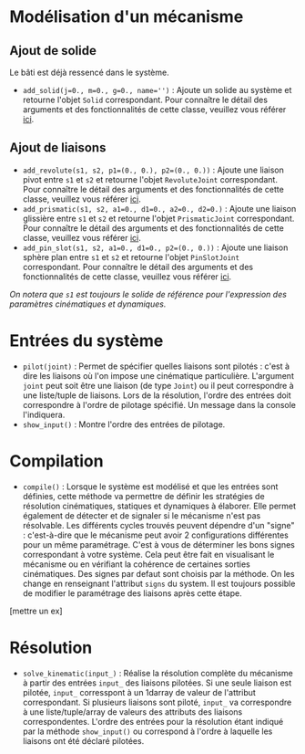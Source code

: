 # Modélisation d'un mécanisme
## Ajout de solide

Le bâti est déjà ressencé dans le système.

- `add_solid(j=0., m=0., g=0., name='')` : Ajoute un solide au système et retourne l'objet `Solid` correspondant. Pour connaître le détail des arguments et des fonctionnalités de cette classe, veuillez vous référer [ici](https://github.com/valentin-burillier/kinepy/blob/main/docs/Solid.md).

## Ajout de liaisons

- `add_revolute(s1, s2, p1=(0., 0.), p2=(0., 0.))` : Ajoute une liaison pivot entre `s1` et `s2` et retourne l'objet `RevoluteJoint` correspondant. Pour connaître le détail des arguments et des fonctionnalités de cette classe, veuillez vous référer [ici](https://github.com/valentin-burillier/kinepy/blob/main/docs/Revolute.md).
- `add_prismatic(s1, s2, a1=0., d1=0., a2=0., d2=0.)` : Ajoute une liaison glissière entre `s1` et `s2` et retourne l'objet `PrismaticJoint` correspondant. Pour connaître le détail des arguments et des fonctionnalités de cette classe, veuillez vous référer [ici](https://github.com/valentin-burillier/kinepy/blob/main/docs/Prismatic.md).
- `add_pin_slot(s1, s2, a1=0., d1=0., p2=(0., 0.))` : Ajoute une liaison sphère plan entre `s1` et `s2` et retourne l'objet `PinSlotJoint` correspondant. Pour connaître le détail des arguments et des fonctionnalités de cette classe, veuillez vous référer [ici](https://github.com/valentin-burillier/kinepy/blob/main/docs/Pin_slot.md).

*On notera que `s1` est toujours le solide de référence pour l'expression des paramètres cinématiques et dynamiques.*

# Entrées du système

- `pilot(joint)` : Permet de spécifier quelles liaisons sont pilotés : c'est à dire les liaisons où l'on impose une cinématique particulière. L'argument `joint` peut soit être une liaison (de type `Joint`) ou il peut correspondre à une liste/tuple de liaisons. Lors de la résolution, l'ordre des entrées doit correspondre à l'ordre de pilotage spécifié. Un message dans la console l'indiquera.
- `show_input()` : Montre l'ordre des entrées de pilotage.

# Compilation

- `compile()` : Lorsque le système est modélisé et que les entrées sont définies, cette méthode va permettre de définir les stratégies de résolution cinématiques, statiques et dynamiques à élaborer. Elle permet également de détecter et de signaler si le mécanisme n'est pas résolvable. Les différents cycles trouvés peuvent dépendre d'un "signe" : c'est-à-dire que le mécanisme peut avoir 2 configurations différentes pour un même paramétrage. C'est à vous de déterminer les bons signes correspondant à votre système. Cela peut être fait en visualisant le mécanisme ou en vérifiant la cohérence de certaines sorties cinématiques. Des signes par defaut sont choisis par la méthode. On les change en renseignant l'attribut `signs` du system. Il est toujours possible de modifier le paramétrage des liaisons après cette étape. 

[mettre un ex]

# Résolution

- `solve_kinematic(input_)` : Réalise la résolution complète du mécanisme à partir des entrées `input_` des liaisons pilotées. Si une seule liaison est pilotée, `input_` corresspont à un 1darray de valeur de l'attribut correspondant. Si plusieurs liaisons sont piloté, `input_` va correspondre à une liste/tuple/array de valeurs des attributs des liaisons correspondentes. L'ordre des entrées pour la résolution étant indiqué par la méthode `show_input()` ou correspond à l'ordre à laquelle les liaisons ont été déclaré pilotées.
